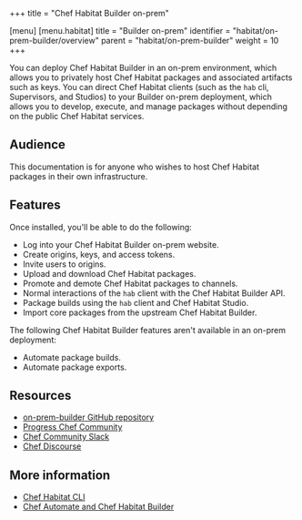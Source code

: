 +++
title = "Chef Habitat Builder on-prem"

[menu]
  [menu.habitat]
    title = "Builder on-prem"
    identifier = "habitat/on-prem-builder/overview"
    parent = "habitat/on-prem-builder"
    weight = 10
+++

You can deploy Chef Habitat Builder in an on-prem environment, which allows you to privately host Chef Habitat packages and associated artifacts such as keys.
You can direct Chef Habitat clients (such as the `hab` cli, Supervisors, and Studios) to your Builder on-prem deployment, which allows you to develop, execute, and manage packages without depending on the public Chef Habitat services.

## Audience

This documentation is for anyone who wishes to host Chef Habitat packages in their own infrastructure.

## Features

Once installed, you'll be able to do the following:

- Log into your Chef Habitat Builder on-prem website.
- Create origins, keys, and access tokens.
- Invite users to origins.
- Upload and download Chef Habitat packages.
- Promote and demote Chef Habitat packages to channels.
- Normal interactions of the `hab` client with the Chef Habitat Builder API.
- Package builds using the `hab` client and Chef Habitat Studio.
- Import core packages from the upstream Chef Habitat Builder.

The following Chef Habitat Builder features aren't available in an on-prem deployment:

- Automate package builds.
- Automate package exports.

## Resources

- [on-prem-builder GitHub repository](https://github.com/habitat-sh/on-prem-builder)
- [Progress Chef Community](https://community.progress.com/s/products/chef)
- [Chef Community Slack](https://community.chef.io/slack)
- [Chef Discourse](https://discourse.chef.io/)

## More information

- [Chef Habitat CLI](/habitat/habitat_cli/)
- [Chef Automate and Chef Habitat Builder](/automate/on_prem_builder/)
